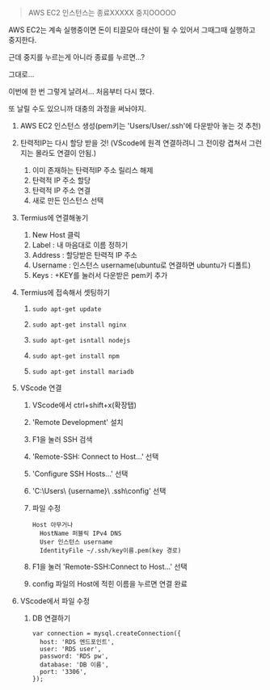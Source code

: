 > AWS EC2 인스턴스는 종료XXXXX 중지OOOOO



AWS EC2는 계속 실행중이면 돈이 티끌모아 태산이 될 수 있어서 그때그때 실행하고 중지한다.

근데 중지를 누르는게 아니라 종료를 누르면...?

그대로...



이번에 한 번 그렇게 날려서... 처음부터 다시 했다.

또 날릴 수도 있으니까 대충의 과정을 써놔야지.



1. AWS EC2 인스턴스 생성(pem키는 'Users/User/.ssh'에 다운받아 놓는 것 추천)

2. 탄력적IP는 다시 할당 받을 것! (VScode에 원격 연결하려니 그 전이랑 겹쳐서 그런지는 몰라도 연결이 안됨.)

   1. 이미 존재하는 탄력적IP 주소 릴리스 해제
   2. 탄력적 IP 주소 할당
   3. 탄력적 IP 주소 연결
   4. 새로 만든 인스턴스 선택

3. Termius에 연결해놓기

   1. New Host 클릭
   2. Label : 내 마음대로 이름 정하기
   3. Address : 할당받은 탄력적 IP 주소
   4. Username : 인스턴스 username(ubuntu로 연결하면 ubuntu가 디폴트)
   5. Keys : +KEY를 눌러서 다운받은 pem키 추가

4. Termius에 접속해서 셋팅하기

   1. ```
      sudo apt-get update
      ```

   2. ```
      sudo apt-get install nginx
      ```

   3. ```
      sudo apt-get isntall nodejs
      ```

   4. ```
      sudo apt-get install npm
      ```

   5. ```
      sudo apt-get install mariadb
      ```

5. VScode 연결

   1. VScode에서 ctrl+shift+x(확장탭)

   2. 'Remote Development' 설치

   3. F1을 눌러 SSH 검색

   4. 'Remote-SSH: Connect to Host...' 선택

   5. 'Configure SSH Hosts...' 선택

   6. 'C:\Users\ {username}\ .ssh\config' 선택

   7. 파일 수정

      ```
      Host 아무거나
      	HostName 퍼블릭 IPv4 DNS
      	User 인스턴스 username
      	IdentityFile ~/.ssh/key이름.pem(key 경로)
      ```

   8. F1을 눌러 'Remote-SSH:Connect to Host...' 선택

   9. config 파일의 Host에 적힌 이름을 누르면 연결 완료

6. VScode에서 파일 수정

   1. DB 연결하기

      ```
      var connection = mysql.createConnection({
      	host: 'RDS 엔드포인트',
      	user: 'RDS user',
      	password: 'RDS pw',
      	database: 'DB 이름',
      	port: '3306',
      });
      ```